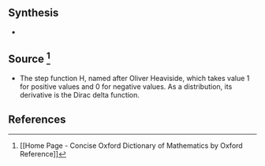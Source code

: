## Synthesis
- 
## Source [^1]
- The step function H, named after Oliver Heaviside, which takes value 1 for positive values and 0 for negative values. As a distribution, its derivative is the Dirac delta function.
## References

[^1]: [[Home Page - Concise Oxford Dictionary of Mathematics by Oxford Reference]]